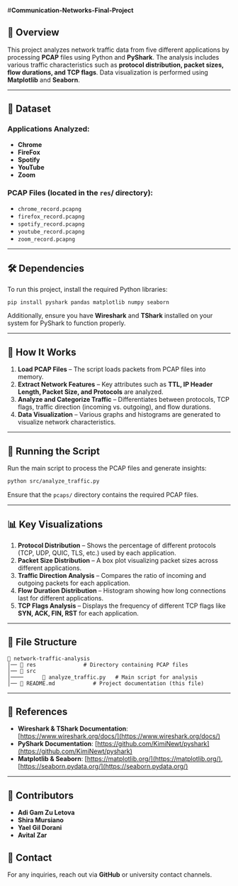 #**Communication-Networks-Final-Project**

## 📌 Overview

This project analyzes network traffic data from five different applications by processing **PCAP** files using Python and **PyShark**. The analysis includes various traffic characteristics such as **protocol distribution, packet sizes, flow durations, and TCP flags**. Data visualization is performed using **Matplotlib** and **Seaborn**.

---

## 📂 Dataset

### **Applications Analyzed:**

- **Chrome**
- **FireFox**
- **Spotify**
- **YouTube**
- **Zoom**

### **PCAP Files** (located in the `res`/ directory):

- `chrome_record.pcapng`
- `firefox_record.pcapng`
- `spotify_record.pcapng`
- `youtube_record.pcapng`
- `zoom_record.pcapng`

---

## 🛠 Dependencies

To run this project, install the required Python libraries:

```bash
pip install pyshark pandas matplotlib numpy seaborn
```

Additionally, ensure you have **Wireshark** and **TShark** installed on your system for PyShark to function properly.

---

## 📜 How It Works

1. **Load PCAP Files** – The script loads packets from PCAP files into memory.
2. **Extract Network Features** – Key attributes such as **TTL, IP Header Length, Packet Size, and Protocols** are analyzed.
3. **Analyze and Categorize Traffic** – Differentiates between protocols, TCP flags, traffic direction (incoming vs. outgoing), and flow durations.
4. **Data Visualization** – Various graphs and histograms are generated to visualize network characteristics.

---

## 🚀 Running the Script

Run the main script to process the PCAP files and generate insights:

```bash
python src/analyze_traffic.py
```

Ensure that the `pcaps/` directory contains the required PCAP files.

---

## 📊 Key Visualizations

1. **Protocol Distribution** – Shows the percentage of different protocols (TCP, UDP, QUIC, TLS, etc.) used by each application.
2. **Packet Size Distribution** – A box plot visualizing packet sizes across different applications.
3. **Traffic Direction Analysis** – Compares the ratio of incoming and outgoing packets for each application.
4. **Flow Duration Distribution** – Histogram showing how long connections last for different applications.
5. **TCP Flags Analysis** – Displays the frequency of different TCP flags like **SYN, ACK, FIN, RST** for each application.

---

## 📌 File Structure

```
📂 network-traffic-analysis
│── 📂 res               # Directory containing PCAP files
│── 📂 src  
│────      📜 analyze_traffic.py   # Main script for analysis
│── 📜 README.md            # Project documentation (this file)
```

---

## 🔗 References

- **Wireshark & TShark Documentation**: [https://www.wireshark.org/docs/](https://www.wireshark.org/docs/)
- **PyShark Documentation**: [https://github.com/KimiNewt/pyshark](https://github.com/KimiNewt/pyshark)
- **Matplotlib & Seaborn**: [https://matplotlib.org/](https://matplotlib.org/), [https://seaborn.pydata.org/](https://seaborn.pydata.org/)

---

## 📌 Contributors

- **Adi Gam Zu Letova**
- **Shira Mursiano**
- **Yael Gil Dorani**
- **Avital Zar**

## 📩 Contact

For any inquiries, reach out via **GitHub** or university contact channels.

